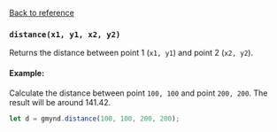 [Back to reference](../README.md)

### `distance(x1, y1, x2, y2)`
Returns the distance between point 1 (`x1, y1`) and point 2 (`x2, y2`).

#### Example:

Calculate the distance between point `100, 100` and point `200, 200`. The result will be around 141.42.
```javascript
let d = gmynd.distance(100, 100, 200, 200);
```

